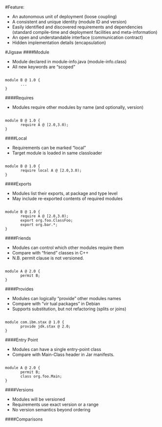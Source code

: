#Feature:
- An autonomous unit of deployment (loose coupling)
- A consistent and unique identity (module ID and version)
- Easily identified and discovered requirements and dependencies (standard compile-time and deployment facilities and meta-information)
- An open and understandable interface (communication contract)
- Hidden implementation details (encapsulation)

#Jigsaw
####Module
- Module declared in module-info.java (module-info.class)
- All new keywords are “scoped”
<pre><code>
module B @ 1.0 {
       ...
}
</code></pre>

####Requires
- Modules require other modules by name (and optionally, version)
<pre><code>
module B @ 1.0 {
       require A @ [2.0,3.0);
}
</code></pre>

####Local
- Requirements can be marked “local”
- Target module is loaded in same classloader
<pre><code>
module B @ 1.0 {
       require local A @ [2.0,3.0);
}
</code></pre>

####Exports
- Modules list their exports, at package and type level
- May include re-exported contents of required modules
<pre><code>
module B @ 1.0 {
       require A @ [2.0,3.0);
       export org.foo.ClassFoo;
       export org.bar.*;
}
</pre></code>

####Friends
- Modules can control which other modules require them
- Compare with “friend” classes in C++
- N.B. permit clause is not versioned.
<pre><code>
module A @ 2.0 {
       permit B;
}
</pre></code>

####Provides
- Modules can logically “provide” other modules names
- Compare with “vir tual packages” in Debian
- Supports substitution, but not refactoring (splits or joins)
<pre><code>
module com.ibm.stax @ 1.0 {
       provide jdk.stax @ 2.0;
}
</pre></code>

####Entry Point
- Modules can have a single entry-point class
- Compare with Main-Class header in Jar manifests.
<pre><code>
module A @ 2.0 {
       permit B;
       class org.foo.Main;
}
</pre></code>

####Versions
- Modules will be versioned
- Requirements use exact version or a range
- No version semantics beyond ordering

####Comparisons
